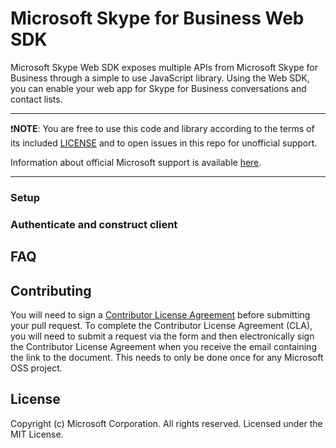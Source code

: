 # Microsoft Skype for Business Web SDK

Microsoft Skype Web SDK exposes multiple APIs from Microsoft Skype for Business through a simple to use JavaScript library. Using the Web SDK, you can enable your web app for Skype for Business conversations and contact lists.

---

:exclamation:**NOTE**: You are free to use this code and library according to the terms of its included [LICENSE](/LICENSE.md) and to open issues in this repo for unofficial support.

Information about official Microsoft support is available [here][support-placeholder].

[support-placeholder]: https://support.microsoft.com/

---




### Setup



### Authenticate and construct client


## FAQ


## Contributing
You will need to sign a [Contributor License Agreement](https://cla.microsoft.com/) before submitting your pull request. To complete the Contributor License Agreement (CLA), you will need to submit a request via the form and then electronically sign the Contributor License Agreement when you receive the email containing the link to the document. This needs to only be done once for any Microsoft  OSS project.

## License
Copyright (c) Microsoft Corporation. All rights reserved. Licensed under the MIT License.


